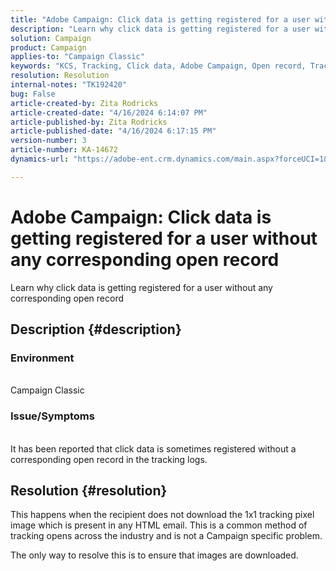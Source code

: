 ```yaml
---
title: "Adobe Campaign: Click data is getting registered for a user without any corresponding open record"
description: "Learn why click data is getting registered for a user without any corresponding open record"
solution: Campaign
product: Campaign
applies-to: "Campaign Classic"
keywords: "KCS, Tracking, Click data, Adobe Campaign, Open record, Tracking opens "
resolution: Resolution
internal-notes: "TK192420"
bug: False
article-created-by: Zita Rodricks
article-created-date: "4/16/2024 6:14:07 PM"
article-published-by: Zita Rodricks
article-published-date: "4/16/2024 6:17:15 PM"
version-number: 3
article-number: KA-14672
dynamics-url: "https://adobe-ent.crm.dynamics.com/main.aspx?forceUCI=1&pagetype=entityrecord&etn=knowledgearticle&id=b00aae1b-1dfc-ee11-a1ff-6045bd0065b6"

---
```

# Adobe Campaign: Click data is getting registered for a user without any corresponding open record


Learn why click data is getting registered for a user without any corresponding open record

## Description {#description}


### Environment
<br>Campaign Classic<br>
### Issue/Symptoms
<br>It has been reported that click data is sometimes registered without a corresponding open record in the tracking logs.

## Resolution {#resolution}


This happens when the recipient does not download the 1x1 tracking pixel image which is present in any HTML email. This is a common method of tracking opens across the industry and is not a Campaign specific problem.

The only way to resolve this is to ensure that images are downloaded.




